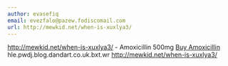 ```yaml
---
author: evasefiq
email: evezfalo@pazew.fodiscomail.com
url: http://mewkid.net/when-is-xuxlya3/
---
```


http://mewkid.net/when-is-xuxlya3/ - Amoxicillin 500mg <a href="http://mewkid.net/when-is-xuxlya3/">Buy Amoxicillin</a> hle.pwdj.blog.dandart.co.uk.bxt.wr http://mewkid.net/when-is-xuxlya3/